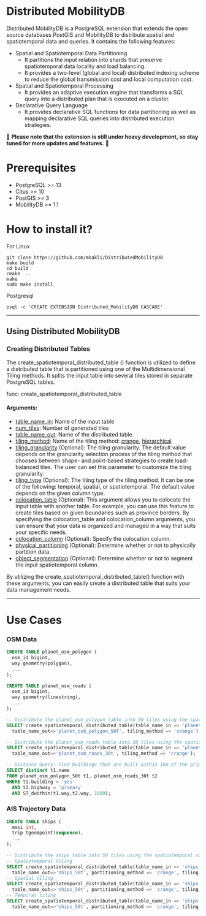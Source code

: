 # Distributed MobilityDB
Distributed MobilityDB is a PostgreSQL extension that extends the open source databases PostGIS and MobilityDB to distribute spatial and spatiotemporal data and queries. It contains the following features:
* Spatial and Spatiotemporal Data Partitioning
  * It partitions the input relation into shards that preserve spatiotemporal data locality and load balancing.
  * It provides a two-level (global and local) distributed indexing scheme to reduce the global transmission cost and local computation cost.
* Spatial and Spatiotemporal Processing
  * It provides an adaptive execution engine that transforms a SQL query into a distributed plan that is executed on a cluster.
* Declarative Query Language
  * It provides declarative SQL functions for data partitioning as well as mapping declarative SQL queries into distributed execution strategies.

🚧 **Please note that the extension is still under heavy development, so stay tuned for more updates and features.** 🚧

# Prerequisites
- PostgreSQL >= 13
- Citus >= 10
- PostGIS >= 3
- MobilityDB >= 1.1

# How to install it?
For Linux

	git clone https://github.com/mbakli/DistributedMobilityDB
    make build
	cd build
	cmake  ..
	make
	sudo make install

Postgresql

	psql -c 'CREATE EXTENSION Distributed_MobilityDB CASCADE'

-----------------------------------------------------------------------------------------------------------------------
## Using Distributed MobilityDB

### Creating Distributed Tables

The create_spatiotemporal_distributed_table () function is utilized to define a distributed table that is partitioned using one of the Multidimensional Tiling methods. It splits the input table into several tiles stored in separate PostgreSQL tables.

func: create_spatiotemporal_distributed_table
#### Arguments:
- <ins>table_name_in</ins>: Name of the input table
- <ins>num_tiles</ins>: Number of generated tiles
- <ins>table_name_out</ins>: Name of the distributed table
- <ins>tiling_method</ins>: Name of the tiling method: <ins>crange</ins>, <ins>hierarchical</ins>
- <ins>tiling_granularity</ins> (Optional): The tiling granularity. The default value depends on the granularity selection process of the tiling method that chooses between shape- and point-based strategies to create load-balanced tiles. The user can set this parameter to customize the tiling granularity.
- <ins>tiling_type</ins> (Optional): The tiling type of the tiling method. It can be one of the following: temporal, spatial, or spatiotemporal. The default value depends on the given column type.
- <ins>colocation_table</ins> (Optional): This argument allows you to colocate the input table with another table.  For example, you can use this feature to create tiles based on given boundaries such as province borders. By specifying the colocation_table and colocation_column arguments, you can ensure that your data is organized and managed in a way that suits your specific needs.
- <ins>colocation_column</ins> (Optional): Specify the colocation column.
- <ins>physical_partitioning</ins> (Optional): Determine whether or not to physically partition data.
- <ins>object_segmentation</ins> (Optional): Determine whether or not to segment the input spatiotemporal column.

By utilizing the create_spatiotemporal_distributed_table() function with these arguments, you can easily create a distributed table that suits your data management needs. 

-----------------------------------------------------------------------------------------------------------------------
# Use Cases

### OSM Data
```sql
CREATE TABLE planet_osm_polygon (
  osm_id bigint,
  way geometry(polygon),
  ...
);

CREATE TABLE planet_osm_roads (
  osm_id bigint,
  way geometry(linestring),
  ...
);

-- Distribute the planet_osm_polygon table into 50 tiles using the spatial column: geometry(polygon)
SELECT create_spatiotemporal_distributed_table(table_name_in => 'planet_osm_polygon', num_tiles =>50, 
  table_name_out=>'planet_osm_polygon_50t', tiling_method => 'crange');

-- Distribute the planet_osm_roads table into 30 tiles using the spatial column: geometry(polygon)
SELECT create_spatiotemporal_distributed_table(table_name_in => 'planet_osm_roads', num_tiles =>30, 
  table_name_out=>'planet_osm_roads_30t', tiling_method => 'crange');

-- Distance Query: Find buildings that are built within 1km of the primary highways.
SELECT distinct t1.name
FROM planet_osm_polygon_50t t1, planet_osm_roads_30t t2
WHERE t1.building = 'yes'
  AND t2.highway = 'primary'
  AND ST_dwithin(t1.way,t2.way, 1000);
```
### AIS Trajectory Data

```sql
CREATE TABLE ships (
  mmsi int,
  trip tgeompoint(sequence),
  ...
);

-- Distribute the ships table into 50 tiles using the spatiotemporal column: tgeompoint(sequence)
-- Spatiotemporal tiling
SELECT create_spatiotemporal_distributed_table(table_name_in => 'ships', num_tiles =>50, 
  table_name_out=>'ships_50t', partitioning_method => 'crange', tiling_type =>'spatiotemporal');
-- Spatial tiling
SELECT create_spatiotemporal_distributed_table(table_name_in => 'ships', num_tiles =>50, 
  table_name_out=>'ships_50t', partitioning_method => 'crange', tiling_type =>'spatial');
-- Temporal tiling
SELECT create_spatiotemporal_distributed_table(table_name_in => 'ships', num_tiles =>50, 
  table_name_out=>'ships_50t', partitioning_method => 'crange', tiling_type =>'temporal');
```